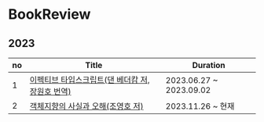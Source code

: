 # BookReview

## 2023

| no  | Title                                                                       | Duration                |
| --- | --------------------------------------------------------------------------- | ----------------------- |
| 1   | [이펙티브 타입스크립트(댄 베더캄 저, 장원호 번역)](./Effective_TypeScript/) | 2023.06.27 ~ 2023.09.02 |
| 2   | [객체지향의 사실과 오해(조영호 저)](./The_Essence_of_Object-Orientation/)   | 2023.11.26 ~ 현재       |
